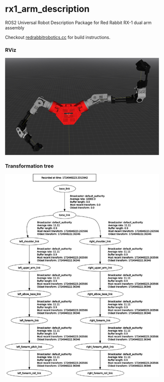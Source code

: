 # rx1_arm_description
ROS2 Universal Robot Description Package for Red Rabbit RX-1 dual arm assembly

Checkout [redrabbitrobotics.cc](https://www.redrabbitrobotics.cc/rx1-humanoid-arm-assembly-instruction/) for build instructions.  

### RViz
![image](doc/rviz.png)  

### Transformation tree
![image](doc/frames.png)  
